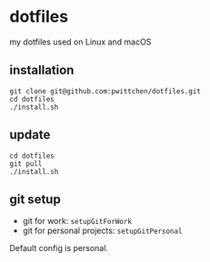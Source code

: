 dotfiles
========
my dotfiles used on Linux and macOS

installation
------------

```shell
git clone git@github.com:pwittchen/dotfiles.git
cd dotfiles
./install.sh
```

update
------

```shell
cd dotfiles
git pull
./install.sh
```

git setup
---------
- git for work: `setupGitForWork`
- git for personal projects: `setupGitPersonal`

Default config is personal.
